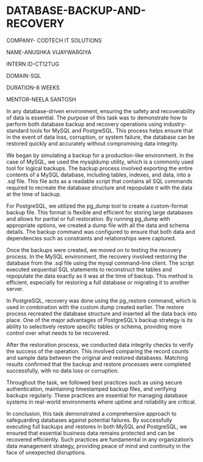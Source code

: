 # DATABASE-BACKUP-AND-RECOVERY

COMPANY- CODTECH IT SOLUTIONS

NAME-ANUSHKA VIJAYWARGIYA

INTERN ID-CT12TUG

DOMAIN-SQL

DURATION-8 WEEKS

MENTOR-NEELA SANTOSH

In any database-driven environment, ensuring the safety and recoverability of data is essential. The purpose of this task was to demonstrate how to perform both database backup and recovery operations using industry-standard tools for MySQL and PostgreSQL. This process helps ensure that in the event of data loss, corruption, or system failure, the database can be restored quickly and accurately without compromising data integrity.

We began by simulating a backup for a production-like environment. In the case of MySQL, we used the mysqldump utility, which is a commonly used tool for logical backups. The backup process involved exporting the entire contents of a MySQL database, including tables, indexes, and data, into a .sql file. This file acts as a readable script that contains all SQL commands required to recreate the database structure and repopulate it with the data at the time of backup.

For PostgreSQL, we utilized the pg_dump tool to create a custom-format backup file. This format is flexible and efficient for storing large databases and allows for partial or full restoration. By running pg_dump with appropriate options, we created a dump file with all the data and schema details. The backup command was configured to ensure that both data and dependencies such as constraints and relationships were captured.

Once the backups were created, we moved on to testing the recovery process. In the MySQL environment, the recovery involved restoring the database from the .sql file using the mysql command-line client. The script executed sequential SQL statements to reconstruct the tables and repopulate the data exactly as it was at the time of backup. This method is efficient, especially for restoring a full database or migrating it to another server.

In PostgreSQL, recovery was done using the pg_restore command, which is used in combination with the custom dump created earlier. The restore process recreated the database structure and inserted all the data back into place. One of the major advantages of PostgreSQL’s backup strategy is its ability to selectively restore specific tables or schema, providing more control over what needs to be recovered.

After the restoration process, we conducted data integrity checks to verify the success of the operation. This involved comparing the record counts and sample data between the original and restored databases. Matching results confirmed that the backup and restore processes were completed successfully, with no data loss or corruption.

Throughout the task, we followed best practices such as using secure authentication, maintaining timestamped backup files, and verifying backups regularly. These practices are essential for managing database systems in real-world environments where uptime and reliability are critical.

In conclusion, this task demonstrated a comprehensive approach to safeguarding databases against potential failures. By successfully executing full backups and restores in both MySQL and PostgreSQL, we ensured that essential business data remains protected and can be recovered efficiently. Such practices are fundamental in any organization’s data management strategy, providing peace of mind and continuity in the face of unexpected disruptions.
